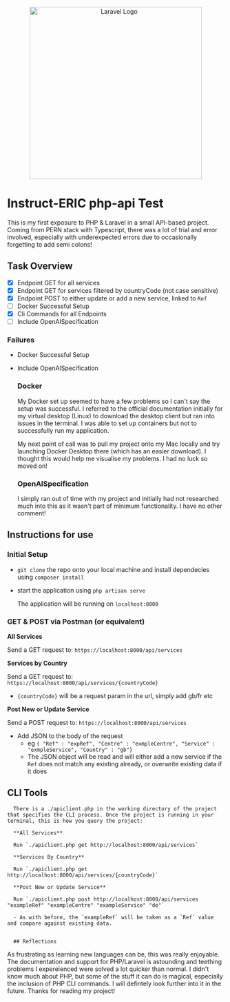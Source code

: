 <p align="center"><a href="https://laravel.com" target="_blank"><img src="https://raw.githubusercontent.com/laravel/art/master/logo-lockup/5%20SVG/2%20CMYK/1%20Full%20Color/laravel-logolockup-cmyk-red.svg" width="400" alt="Laravel Logo"></a></p>


# Instruct-ERIC php-api Test

This is my first exposure to PHP & Laravel in a small API-based project. Coming from PERN stack with Typescript, there was a lot of trial and error involved, especially with underexpected errors due to occasionally forgetting to add semi colons!

## Task Overview

- [x] Endpoint GET for all services
- [x] Endpoint GET for services filtered by countryCode (not case sensitive)
- [x] Endpoint POST to either update or add a new service, linked to `Ref`
- [ ] Docker Successful Setup
- [x] Cli Commands for all Endpoints
- [ ] Include OpenAISpecification

### Failures

- Docker Successful Setup
- Include OpenAISpecification

  ### Docker

  My Docker set up seemed to have a few problems so I can't say the setup was successful. I referred to the official documentation initially for my virtual desktop (Linux) to download the desktop client but ran into issues in the terminal. I was able to set up containers but not to successfully run my application.

  My next point of call was to pull my project onto my Mac locally and try launching Docker Desktop there (which has an easier download). I thought this would help me visualise my problems. I had no luck so moved on!

  ### OpenAISpecification

  I simply ran out of time with my project and initially had not researched much into this as it wasn't part of minimum functionality. I have no other comment!

## Instructions for use

### Initial Setup

- `git clone` the repo onto your local machine and install dependecies using `composer install`
- start the application using `php artisan serve`

  The application will be running on `localhost:8000`

### GET & POST via Postman (or equivalent)

**All Services**

Send a GET request to: `https://localhost:8000/api/services`

**Services by Country**

Send a GET request to: `https://localhost:8000/api/services/{countryCode}`

- `{countryCode}` will be a request param in the url, simply add gb/fr etc

**Post New or Update Service**

Send a POST request to: `https://localhost:8000/api/services`

- Add JSON to the body of the request
    - eg ```{ "Ref" : "expRef", "Centre" : "exmpleCentre", "Service" : "exmpleService", "Country" : "gb"}```
    - The JSON object will be read and will either add a new service if the `Ref` does not match any existing already, or         overwrite existing data if it does

## CLI Tools

      There is a ./apiclient.php in the working directory of the project that specifies the CLI process. Once the project is running in your terminal, this is how you query the project:

      **All Services**

      Run `./apiclient.php get http://localhost:8000/api/services`

      **Services By Country**

      Run `./apiclient.php get http://localhost:8000/api/services/{countryCode}`

      **Post New or Update Service**

      Run `./apiclient.php post http://localhost:8000/api/services "exampleRef" "exampleCentre" "exampleService" "de"`

      - As with before, the `exampleRef` will be taken as a `Ref` value and compare against existing data.
     

      ## Reflections

As frustrating as learning new languages can be, this was really enjoyable. The documentation and support for PHP/Laravel is astounding and teething problems I expereienced were solved a lot quicker than normal. I didn't know much about PHP, but some of the stuff it can do is magical, especially the inclusion of PHP CLI commands. I will defintely look further into it in the future. Thanks for reading my project!





      
                








  
